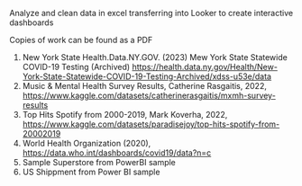 Analyze and clean data in excel transferring into Looker to create interactive dashboards

Copies of work can be found as a PDF

1. New York State Health.Data.NY.GOV. (2023) Mew York State Statewide COVID-19 Testing (Archived) https://health.data.ny.gov/Health/New-York-State-Statewide-COVID-19-Testing-Archived/xdss-u53e/data
2. Music & Mental Health Survey Results, Catherine Rasgaitis, 2022, https://www.kaggle.com/datasets/catherinerasgaitis/mxmh-survey-results
3. Top Hits Spotify from 2000-2019, Mark Koverha, 2022, https://www.kaggle.com/datasets/paradisejoy/top-hits-spotify-from-20002019
4. World Health Organization (2020), https://data.who.int/dashboards/covid19/data?n=c
5. Sample Superstore from PowerBI sample
6. US Shippment from Power BI sample

